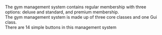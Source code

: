 The gym management system contains regular 
membership with three options: deluxe and standard, and premium membership. <br>
The gym management system is made up of three core classes and one Gui class.
<br> There are 14 simple buttons in this management system
